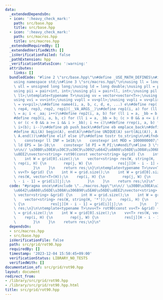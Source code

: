 ```yaml
---
data:
  _extendedDependsOn:
  - icon: ':heavy_check_mark:'
    path: src/base.hpp
    title: src/base.hpp
  - icon: ':heavy_check_mark:'
    path: src/macros.hpp
    title: src/macros.hpp
  _extendedRequiredBy: []
  _extendedVerifiedWith: []
  _isVerificationFailed: false
  _pathExtension: hpp
  _verificationStatusIcon: ':warning:'
  attributes:
    links: []
  bundledCode: "#line 2 \"src/base.hpp\"\n#define _USE_MATH_DEFINES\n#include <bits/stdc++.h>\n\
    using namespace std;\n#line 3 \"src/macros.hpp\"\n\nusing ll = long long;\nusing\
    \ ull = unsigned long long;\nusing ld = long double;\nusing pll = pair<ll, ll>;\n\
    using pii = pair<int, int>;\nusing pli = pair<ll, int>;\nusing pil = pair<int,\
    \ ll>;\ntemplate<typename T>\nusing vv = vector<vector<T>>;\nusing vvl = vv<ll>;\n\
    using vvi = vv<int>;\nusing vvpll = vv<pll>;\nusing vvpli = vv<pli>;\nusing vvpil\
    \ = vv<pil>;\n#define name4(i, a, b, c, d, e, ...) e\n#define rep(...) name4(__VA_ARGS__,\
    \ rep4, rep3, rep2, rep1)(__VA_ARGS__)\n#define rep1(i, a) for (ll i = 0, _aa\
    \ = a; i < _aa; i++)\n#define rep2(i, a, b) for (ll i = a, _bb = b; i < _bb; i++)\n\
    #define rep3(i, a, b, c) for (ll i = a, _bb = b; (c > 0 && a <= i && i < _bb)\
    \ or (c < 0 && a >= i && i > _bb); i += c)\n#define rrep(i, a, b) for (ll i=(a);\
    \ i>(b); i--)\n#define pb push_back\n#define eb emplace_back\n#define mkp make_pair\n\
    #define ALL(A) begin(A), end(A)\n#define UNIQUE(A) sort(ALL(A)), A.erase(unique(ALL(A)),\
    \ A.end())\n#define elif else if\n#define tostr to_string\n\n#ifndef CONSTANTS\n\
    \    constexpr ll INF = 1e18;\n    constexpr int MOD = 1000000007;\n    constexpr\
    \ ld EPS = 1e-10;\n    constexpr ld PI = M_PI;\n#endif\n#line 3 \"src/grid/rot90.hpp\"\
    \n\n// \u30B0\u30EA\u30C3\u30C9\u3092\u6642\u8A08\u56DE\u308A\u306B90\u5EA6\u56DE\
    \u8EE2\nvector<string> rot90(const vector<string> &grid) {\n    int H = grid.size();\n\
    \    int W = grid[0].size();\n    vector<string> res(W, string(H, '*'));\n   \
    \ rep(i, H) {\n        rep(j, W) {\n            res[j][H - i - 1] = grid[i][j];\n\
    \        }\n    }\n    return res;\n}\n\ntemplate<typename T>\nvv<T> rot90(const\
    \ vv<T> &grid) {\n    int H = grid.size();\n    int W = grid[0].size();\n    vv<T>\
    \ res(W, vector<T>(H));\n    rep(i, H) {\n        rep(j, W) {\n            res[j][H\
    \ - i - 1] = grid[i][j];\n        }\n    }\n    return res;\n}\n"
  code: "#pragma once\n#include \"../macros.hpp\"\n\n// \u30B0\u30EA\u30C3\u30C9\u3092\
    \u6642\u8A08\u56DE\u308A\u306B90\u5EA6\u56DE\u8EE2\nvector<string> rot90(const\
    \ vector<string> &grid) {\n    int H = grid.size();\n    int W = grid[0].size();\n\
    \    vector<string> res(W, string(H, '*'));\n    rep(i, H) {\n        rep(j, W)\
    \ {\n            res[j][H - i - 1] = grid[i][j];\n        }\n    }\n    return\
    \ res;\n}\n\ntemplate<typename T>\nvv<T> rot90(const vv<T> &grid) {\n    int H\
    \ = grid.size();\n    int W = grid[0].size();\n    vv<T> res(W, vector<T>(H));\n\
    \    rep(i, H) {\n        rep(j, W) {\n            res[j][H - i - 1] = grid[i][j];\n\
    \        }\n    }\n    return res;\n}\n"
  dependsOn:
  - src/macros.hpp
  - src/base.hpp
  isVerificationFile: false
  path: src/grid/rot90.hpp
  requiredBy: []
  timestamp: '2023-12-04 15:50:45+09:00'
  verificationStatus: LIBRARY_NO_TESTS
  verifiedWith: []
documentation_of: src/grid/rot90.hpp
layout: document
redirect_from:
- /library/src/grid/rot90.hpp
- /library/src/grid/rot90.hpp.html
title: src/grid/rot90.hpp
---
```

